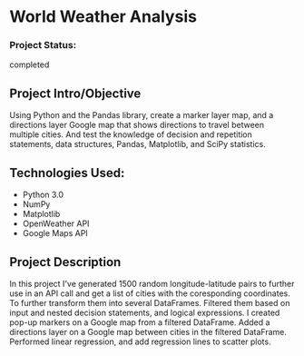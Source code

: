 # World Weather Analysis

### Project Status:
completed

## Project Intro/Objective
Using Python and the Pandas library, create a marker layer map, and a directions layer Google map that shows directions to travel between multiple cities. And test the knowledge of decision and repetition statements, data structures, Pandas, Matplotlib, and SciPy statistics.

## Technologies Used:
- Python 3.0
- NumPy
- Matplotlib
- OpenWeather API 
- Google Maps API

## Project Description 
In this project I've generated 1500 random longitude-latitude pairs to further use in an API call and get a list of cities with the coresponding coordinates. To further transform them into several DataFrames. Filtered them based on input and nested decision statements, and logical expressions. I created pop-up markers on a Google map from a filtered DataFrame.
Added a directions layer on a Google map between cities in the filtered DataFrame. Performed linear regression, and add regression lines to scatter plots.
